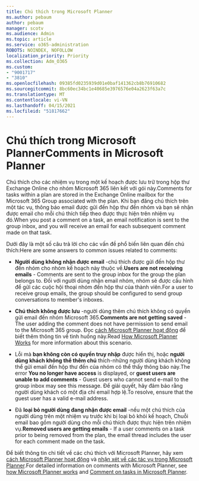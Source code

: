 ```yaml
---
title: Chú thích trong Microsoft Planner
ms.author: pebaum
author: pebaum
manager: scotv
ms.audience: Admin
ms.topic: article
ms.service: o365-administration
ROBOTS: NOINDEX, NOFOLLOW
localization_priority: Priority
ms.collection: Adm_O365
ms.custom:
- "9001717"
- "3810"
ms.openlocfilehash: 09385fd0235939d01e0baf141362cb8b76910682
ms.sourcegitcommit: 8bc60ec34bc1e40685e3976576e04a2623f63a7c
ms.translationtype: MT
ms.contentlocale: vi-VN
ms.lasthandoff: 04/15/2021
ms.locfileid: "51817662"
---
```

# <a name="comments-in-microsoft-planner"></a><span data-ttu-id="a70b3-102">Chú thích trong Microsoft Planner</span><span class="sxs-lookup"><span data-stu-id="a70b3-102">Comments in Microsoft Planner</span></span>

<span data-ttu-id="a70b3-103">Chú thích cho các nhiệm vụ trong một kế hoạch được lưu trữ trong hộp thư Exchange Online cho nhóm Microsoft 365 liên kết với gói này.</span><span class="sxs-lookup"><span data-stu-id="a70b3-103">Comments for tasks within a plan are stored in the Exchange Online mailbox for the Microsoft 365 Group associated with the plan.</span></span>  <span data-ttu-id="a70b3-104">Khi bạn đăng chú thích trên một tác vụ, thông báo email được gửi đến hộp thư đến nhóm và bạn sẽ nhận được email cho mỗi chú thích tiếp theo được thực hiện trên nhiệm vụ đó.</span><span class="sxs-lookup"><span data-stu-id="a70b3-104">When you post a comment on a task, an email notification is sent to the group inbox, and you will receive an email for each subsequent comment made on that task.</span></span>

<span data-ttu-id="a70b3-105">Dưới đây là một số câu trả lời cho các vấn đề phổ biến liên quan đến chú thích:</span><span class="sxs-lookup"><span data-stu-id="a70b3-105">Here are some answers to common issues related to comments:</span></span>

- <span data-ttu-id="a70b3-106">**Người dùng không nhận được email** -chú thích được gửi đến hộp thư đến nhóm cho nhóm kế hoạch này thuộc về.</span><span class="sxs-lookup"><span data-stu-id="a70b3-106">**Users are not receiving emails** - Comments are sent to the group inbox for the group the plan belongs to.</span></span> <span data-ttu-id="a70b3-107">Đối với người dùng nhận email nhóm, nhóm sẽ được cấu hình để gửi các cuộc hội thoại nhóm đến hộp thư của thành viên.</span><span class="sxs-lookup"><span data-stu-id="a70b3-107">For a user to receive group emails, the group should be configured to send group conversations to member's inboxes.</span></span>

- <span data-ttu-id="a70b3-108">**Chú thích không được lưu** -người dùng thêm chú thích không có quyền gửi email đến nhóm Microsoft 365.</span><span class="sxs-lookup"><span data-stu-id="a70b3-108">**Comments are not getting saved** -  The user adding the comment does not have permission to send email to the Microsoft 365 group.</span></span> <span data-ttu-id="a70b3-109">Đọc [cách Microsoft Planner hoạt động](https://techcommunity.microsoft.com/t5/planner-blog/how-microsoft-planner-works/ba-p/1214736) để biết thêm thông tin về tình huống này.</span><span class="sxs-lookup"><span data-stu-id="a70b3-109">Read [How Microsoft Planner Works](https://techcommunity.microsoft.com/t5/planner-blog/how-microsoft-planner-works/ba-p/1214736) for more information about this scenario.</span></span>

- <span data-ttu-id="a70b3-110">Lỗi mà **bạn không còn có quyền truy nhập** được hiển thị, hoặc **người dùng khách không thể thêm chú** thích-những người dùng khách không thể gửi email đến hộp thư đến của nhóm có thể thấy thông báo này.</span><span class="sxs-lookup"><span data-stu-id="a70b3-110">The error **You no longer have access** is displayed, or **guest users are unable to add comments** - Guest users who cannot send e-mail to the group inbox may see this message.</span></span> <span data-ttu-id="a70b3-111">Để giải quyết, hãy đảm bảo rằng người dùng khách có một địa chỉ email hợp lệ.</span><span class="sxs-lookup"><span data-stu-id="a70b3-111">To resolve, ensure that the guest user has a valid e-mail address.</span></span>

- <span data-ttu-id="a70b3-112">Đã **loại bỏ người dùng đang nhận được email** -nếu một chú thích của người dùng trên một nhiệm vụ trước khi bị loại bỏ khỏi kế hoạch, Chuỗi email bao gồm người dùng cho mỗi chú thích được thực hiện trên nhiệm vụ.</span><span class="sxs-lookup"><span data-stu-id="a70b3-112">**Removed users are getting emails** -  If a user comments on a task prior to being removed from the plan, the email thread includes the user for each comment made on the task.</span></span>

<span data-ttu-id="a70b3-113">Để biết thông tin chi tiết về các chú thích với Microsoft Planner, hãy xem [cách Microsoft Planner hoạt động](https://techcommunity.microsoft.com/t5/planner-blog/how-microsoft-planner-works/ba-p/1214736) và [nhận xét về các tác vụ trong Microsoft Planner](https://support.microsoft.com/office/fd4aedde-7785-4cd0-96ee-122fbc9140e1).</span><span class="sxs-lookup"><span data-stu-id="a70b3-113">For detailed information on comments with Microsoft Planner, see [how Microsoft Planner works](https://techcommunity.microsoft.com/t5/planner-blog/how-microsoft-planner-works/ba-p/1214736) and [Comment on tasks in Microsoft Planner](https://support.microsoft.com/office/fd4aedde-7785-4cd0-96ee-122fbc9140e1).</span></span>
